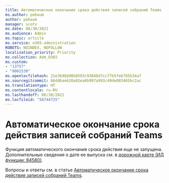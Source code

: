```yaml
---
title: Автоматическое окончание срока действия записей собраний Teams
ms.author: pebaum
author: pebaum
manager: scotv
ms.date: 08/30/2021
ms.audience: Admin
ms.topic: article
ms.service: o365-administration
ROBOTS: NOINDEX, NOFOLLOW
localization_priority: Priority
ms.collection: Adm_O365
ms.custom:
- "13757"
- "9002530"
ms.openlocfilehash: 21e36d8dd0b8593c93848d7cc77b5feb765b34a7
ms.sourcegitcommit: b6dd6ae628a02ea6b997a993c49de083465bc2ac
ms.translationtype: HT
ms.contentlocale: ru-RU
ms.lasthandoff: 08/30/2021
ms.locfileid: "58744725"
---
```

# <a name="teams-meeting-recordings-auto-expiration"></a>Автоматическое окончание срока действия записей собраний Teams

Функция автоматического окончания срока действия еще не запущена. Дополнительные сведения о дате ее выпуска см. в [дорожной карте (ИД функции: 84580)](https://www.microsoft.com/microsoft-365/roadmap?searchterms=82057&filters=&searchterms=84580).

Вопросы и ответы см. в статье [Автоматическое окончание срока действия записей собраний Teams](https://docs.microsoft.com/microsoftteams/cloud-recording#auto-expiration).
